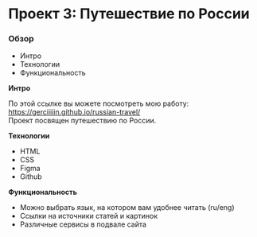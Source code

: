 # Проект 3: Путешествие по России

### Обзор
* Интро
* Технологии
* Функциональность

**Интро**

По этой ссылке вы можете посмотреть мою работу: https://gerciiiiin.github.io/russian-travel/  
 Проект посвящен путешествию по России.

**Технологии**

* HTML
* CSS
* Figma
* Github

**Функциональность**

* Можно выбрать язык, на котором вам удобнее читать (ru/eng)
* Ссылки на источники статей и картинок
* Различные сервисы в подвале сайта
